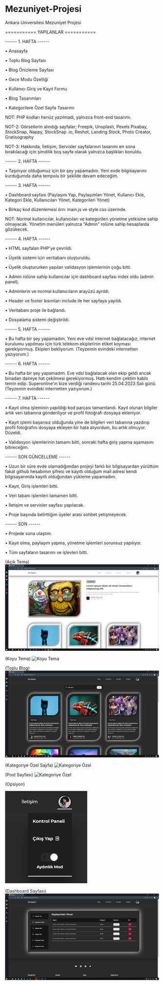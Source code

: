 # Mezuniyet-Projesi
Ankara Universitesi Mezuniyet Projesi


=========== YAPILANLAR ===========



------ 1. HAFTA ------

• Anasayfa 

• Toplu Blog Sayfası 

• Blog Önizleme Sayfası 

• Gece Modu Özelliği

• Kullanıcı Giriş ve Kayıt Formu

• Blog Tasarımları

• Kategorilere Özel Sayfa Tasarımı


NOT: PHP kodları henüz yazılmadı, yalnızca front-end tasarımı.

NOT-2: Görsellerin alındığı sayfalar; Freepik, Unsplash, Pexels  Pixabay, StockSnap, Nappy, StockSnap .io, Reshot, Landing Stock, Photo Creator, Gratisography

NOT-3: Hakkında, İletişim, Servisler sayfalarının tasarımı en sona bırakılacağı için şimdilik boş sayfa olarak yalnızca başlıkları konuldu.





------ 2. HAFTA ------

• Taşınıyor olduğumuz için bir şey yapamadım. Yeni evde bilgisayarımı kurduğumda daha tempolu bir şekilde devam edeceğim.





------ 3. HAFTA ------

• Dashboard sayfası (Paylaşım Yap, Paylaşımları Yönet, Kullanıcı Ekle, Kategori Ekle, Kullanıcıları Yönet, Kategorileri Yönet)

• Birkaç kod düzenlemesi örn: main.js ve style.css üzerinde.


NOT: Normal kullanıcılar, kullanıcıları ve kategorileri yönetme yetkisine sahip olmayacak. Yönetim menüleri yalnızca "Admin" rolüne sahip hesaplarda gözükecek.






------ 4. HAFTA ------

• HTML sayfaları PHP'ye çevrildi.

• Üyelik sistemi için veritabanı oluşturuldu.

• Üyelik oluştururken yapılan validasyon işlemlerinin çoğu bitti.

• Admin rolüne sahip kullanıcılar için dashboard sayfası index oldu (admin panel).

• Adminlerin ve normal kullanıcıların arayüzü ayrıldı.

• Header ve footer kısımları include ile her sayfaya yayıldı.

• Veritabanı proje ile bağlandı.

• Dosyalama sistemi değiştirildi.





------ 5. HAFTA ------

• Bu hafta bir şey yapamadım. Yeni eve vdsl internet bağlatacağız, internet kurulumu yapılması için türk telekom ekiplerinin etiket koyması gerekiyormuş. Ekipleri bekliyorum. (Teyzemin evindeki internetten yazıyorum.)





------ 6. HAFTA ------

• Bu hafta bir şey yapamadım. Eve vdsl bağlatacak olan ekip geldi ancak binadan daireye hat çekilmesi gerekiyormuş. Hattı kendim çektim kablo temin edip. Superonline'ın bize verdiği randevu tarihi 25.04.2023 Salı günü. (Teyzemin evindeki internetten yazıyorum.)





------ 7. HAFTA ------

• Kayıt olma işleminin yapıldığı kod parçası tamamlandı. Kayıt olunan bilgiler artık veri tabanına gönderiliyor ve profil fotoğrafı dosyaya ekleniyor.

• Kayıt işlemi başarısız olduğunda yine de bilgileri veri tabanına yazdırıp profil fotoğrafını dosyaya ekleyen bir hata alıyordum, bu artık olmuyor. Düzeldi.

• Validasyon işlemlerinin tamamı bitti, sonraki hafta giriş yapma aşamasını bitireceğim.




------ SON GÜNCELLEME ------

• Uzun bir süre evde olamadığımdan projeyi farklı bir bilgisayardan yürüttüm fakat github hesabımın şifresi ve kayıtlı olduğum mail adresi kendi bilgisayarımda kayıtlı olduğundan yükleme yapamadım.

• Kayıt, Giriş işlemleri bitti.

• Veri tabanı işlemleri tamamen bitti.

• İletişim ve servisler sayfası yapılacak.

• Proje başında belirttiğim üyeler arası sohbet yetişmeyecek.





------ SON ------

• Projede sona ulaştım.

• Kayıt olma, paylaşım yapma, yönetme işlemleri sorunsuz yapılıyor.

• Tüm sayfaların tasarımı ve işlevleri bitti.



(Açık Tema)
![Açık Tema](https://github.com/efesipahi6/Mezuniyet-Projesi/blob/main/Projeden%20kareler/ayd%C4%B1nl%C4%B1k%20mod.png)

(Koyu Tema)
![Koyu Tema](https://github.com/efesipahi6/Mezuniyet-Projesi/blob/main/Projeden%20kareler/karanl%C4%B1k%20mod.png)

(Toplu Blog)
![Toplu Blog](https://github.com/efesipahi6/Mezuniyet-Projesi/blob/main/Projeden%20kareler/toplu%20blog.png)

(Kategoriye Özel Sayfa)
![Kategoriye Özel](https://github.com/efesipahi6/Mezuniyet-Projesi/blob/main/Projeden%20kareler/kategoriye%20%C3%B6zel%20sayfa.png)

(Post Sayfası)
![Kategoriye Özel](https://github.com/efesipahi6/Mezuniyet-Projesi/blob/main/Projeden%20kareler/post%20sayfas%C4%B1.png)

(Opsiyon)


![Kategoriye Özel](https://github.com/efesipahi6/Mezuniyet-Projesi/blob/main/Projeden%20kareler/opsiyon.png)

(Dashboard Sayfası)
![Dashboard](https://github.com/efesipahi6/Mezuniyet-Projesi/blob/main/Projeden%20kareler/dashboard.png)

